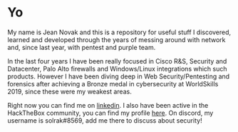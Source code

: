 # Yo

My name is Jean Novak and this is a repository for useful stuff I discovered, learned and developed through the years of messing around with network and, since last year, with pentest and purple team.

In the last four years I have been really focused in Cisco R&S, Security and Datacenter, Palo Alto firewalls and Windows/Linux integrations which such products. However I have been diving deep in Web Security/Pentesting and forensics after achieving a Bronze medal in cybersecurity at WorldSkills 2019, since these were my weakest areas.

Right now you can find me on [linkedin](www.linkedin.com/in/jeannovak). I also have been active in the HackTheBox community, you can find my profile [here](https://www.hackthebox.eu/home/users/profile/58822). On discord, my username is solrak\#8569, add me there to discuss about security!



